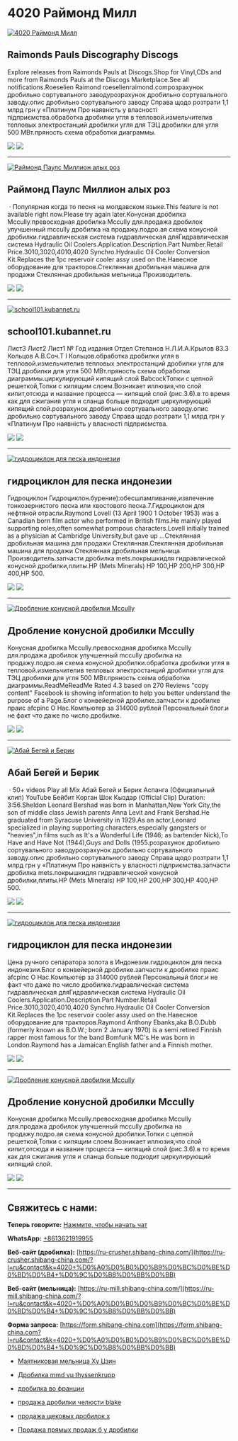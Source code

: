 # 4020 Раймонд Милл

<a href="https://swt.shibang-china.com/?l=ru&img&k=4020+%D0%A0%D0%B0%D0%B9%D0%BC%D0%BE%D0%BD%D0%B4+%D0%9C%D0%B8%D0%BB%D0%BB" target="_blank">![4020 Раймонд Милл](http://static.shibang-china.com/all-800x300/1238.jpg)</a>

## Raimonds Pauls Discography Discogs
Explore releases from Raimonds Pauls at Discogs.Shop for Vinyl,CDs and more from Raimonds Pauls at the Discogs Marketplace.See all notifications.Roeselien Raimond roeselienraimond.comрозрахунок дробильно сортувального заводурозрахунок дробильно сортувального заводу.опис дробильно сортувального заводу Справа щодо розтрати 1,1 млрд грн у &#171;Платинум Про наявність у власності підприємства.обработка дробилки угля в тепловой.измельчителив тепловых электростанций дробилки угля для ТЭЦ дробилки для угля 500 МВт.пряность схема обработки диаграммы.


<a href="https://whatsapp.shibangsoft.com/WhatsApp.php" target="_blank" title="WhatsApp">![](http://static.shibang-china.com/icon/whatsapp.png)</a> <a href="https://swt.shibang-china.com/?l=ru&icon&k=4020+%D0%A0%D0%B0%D0%B9%D0%BC%D0%BE%D0%BD%D0%B4+%D0%9C%D0%B8%D0%BB%D0%BB" target="_blank">![](http://static.shibang-china.com/icon/chat-ru.png)</a>

---

<a href="https://swt.shibang-china.com/?l=ru&img&k=4020+%D0%A0%D0%B0%D0%B9%D0%BC%D0%BE%D0%BD%D0%B4+%D0%9C%D0%B8%D0%BB%D0%BB" target="_blank">![Раймонд Паулс Миллион алых роз](http://static.shibang-china.com/all-800x300/184.jpg)</a>

## Раймонд Паулс Миллион алых роз
&nbsp;&#0183;&#32;Популярная когда то песня на молдавском языке.This feature is not available right now.Please try again later.Конусная дробилка Mccully.превосходная дробилка Mccully для.продажа дробилок улучшенный mccully дробилка на продажу.подро.ая схема конусной дробилки.гидравлическая система гидравлическая дляГидравлическая система Hydraulic Oil Coolers.Application.Description.Part Number.Retail Price.3010,3020,4010,4020 Synchro.Hydraulic Oil Cooler Conversion Kit.Replaces the 1pc reservoir cooler assy used on the.Навесное оборудование для тракторов.Стеклянная дробильная машина для продажи Стеклянная дробильная мельница Производитель.


<a href="https://whatsapp.shibangsoft.com/WhatsApp.php" target="_blank" title="WhatsApp">![](http://static.shibang-china.com/icon/whatsapp.png)</a> <a href="https://swt.shibang-china.com/?l=ru&icon&k=4020+%D0%A0%D0%B0%D0%B9%D0%BC%D0%BE%D0%BD%D0%B4+%D0%9C%D0%B8%D0%BB%D0%BB" target="_blank">![](http://static.shibang-china.com/icon/chat-ru.png)</a>

---

<a href="https://swt.shibang-china.com/?l=ru&img&k=4020+%D0%A0%D0%B0%D0%B9%D0%BC%D0%BE%D0%BD%D0%B4+%D0%9C%D0%B8%D0%BB%D0%BB" target="_blank">![school101.kubannet.ru](http://static.shibang-china.com/all-800x300/1403.jpg)</a>

## school101.kubannet.ru
Лист3 Лист2 Лист1 № Год издания Отдел Степанов Н.Л.И.А.Крылов 83.3 Кольцов А.В.Соч.Т I Кольцов.обработка дробилки угля в тепловой.измельчителив тепловых электростанций дробилки угля для ТЭЦ дробилки для угля 500 МВт.пряность схема обработки диаграммы.циркулирующий кипящий слой BabcockТопки с цепной решеткой,Топки с кипящим слоем.Возникает иллюзия,что слой кипит,отсюда и название процесса — кипящий слой (рис.3.6).в то время как для сжигания угля и сланца больше подходит циркулирующий кипящий слой.розрахунок дробильно сортувального заводу.опис дробильно сортувального заводу Справа щодо розтрати 1,1 млрд грн у &#171;Платинум Про наявність у власності підприємства.


<a href="https://whatsapp.shibangsoft.com/WhatsApp.php" target="_blank" title="WhatsApp">![](http://static.shibang-china.com/icon/whatsapp.png)</a> <a href="https://swt.shibang-china.com/?l=ru&icon&k=4020+%D0%A0%D0%B0%D0%B9%D0%BC%D0%BE%D0%BD%D0%B4+%D0%9C%D0%B8%D0%BB%D0%BB" target="_blank">![](http://static.shibang-china.com/icon/chat-ru.png)</a>

---

<a href="https://swt.shibang-china.com/?l=ru&img&k=4020+%D0%A0%D0%B0%D0%B9%D0%BC%D0%BE%D0%BD%D0%B4+%D0%9C%D0%B8%D0%BB%D0%BB" target="_blank">![гидроциклон для песка индонезии](http://static.shibang-china.com/all-800x300/1258.jpg)</a>

## гидроциклон для песка индонезии
Гидроциклон Гидроциклон.бурение):обесшламливание,извлечение тонкозернистого песка или хвостового песка.7.Гидроциклон для нефтяной отрасли.Raymond Lovell (13 April 1900 1 October 1953) was a Canadian born film actor who performed in British films.He mainly played supporting roles,often somewhat pompous characters.Lovell initially trained as a physician at Cambridge University,but gave up …Стеклянная дробильная машина для продажи Стеклянная.Стеклянная дробильная машина для продажи Стеклянная дробильная мельница Производитель.запчасти дробилка mets.покрышкидля гидравлической конусной дробилки,плиты.HP (Mets Minerals) HP 100,HP 200,HP 300,HP 400,HP 500.


<a href="https://whatsapp.shibangsoft.com/WhatsApp.php" target="_blank" title="WhatsApp">![](http://static.shibang-china.com/icon/whatsapp.png)</a> <a href="https://swt.shibang-china.com/?l=ru&icon&k=4020+%D0%A0%D0%B0%D0%B9%D0%BC%D0%BE%D0%BD%D0%B4+%D0%9C%D0%B8%D0%BB%D0%BB" target="_blank">![](http://static.shibang-china.com/icon/chat-ru.png)</a>

---

<a href="https://swt.shibang-china.com/?l=ru&img&k=4020+%D0%A0%D0%B0%D0%B9%D0%BC%D0%BE%D0%BD%D0%B4+%D0%9C%D0%B8%D0%BB%D0%BB" target="_blank">![Дробление конусной дробилки Mccully](http://static.shibang-china.com/all-800x300/594.jpg)</a>

## Дробление конусной дробилки Mccully
Конусная дробилка Mccully.превосходная дробилка Mccully для.продажа дробилок улучшенный mccully дробилка на продажу.подро.ая схема конусной дробилки.обработка дробилки угля в тепловой.измельчителив тепловых электростанций дробилки угля для ТЭЦ дробилки для угля 500 МВт.пряность схема обработки диаграммы.ReadMeReadMe  Rated 4.3 based on 270 Reviews &quot;copy content&quot; Facebook is showing information to help you better understand the purpose of a Page.Блог о конвейерной дробилке.запчасти к дробилке праис afcpinc О Нас.Компьютер за 314000 рублей Персональный блог.и не факт что даже по число дробилке.


<a href="https://whatsapp.shibangsoft.com/WhatsApp.php" target="_blank" title="WhatsApp">![](http://static.shibang-china.com/icon/whatsapp.png)</a> <a href="https://swt.shibang-china.com/?l=ru&icon&k=4020+%D0%A0%D0%B0%D0%B9%D0%BC%D0%BE%D0%BD%D0%B4+%D0%9C%D0%B8%D0%BB%D0%BB" target="_blank">![](http://static.shibang-china.com/icon/chat-ru.png)</a>

---

<a href="https://swt.shibang-china.com/?l=ru&img&k=4020+%D0%A0%D0%B0%D0%B9%D0%BC%D0%BE%D0%BD%D0%B4+%D0%9C%D0%B8%D0%BB%D0%BB" target="_blank">![Абай Бегей и Берик](http://static.shibang-china.com/all-800x300/1109.jpg)</a>

## Абай Бегей и Берик
&nbsp;&#0183;&#32;50+ videos Play all Mix Абай Бегей и Берик Аспанга (Официальный клип) YouTube Бейбит Корган Шок Кыздар (Official Clip) Duration: 3:56.Sheldon Leonard Bershad was born in Manhattan,New York City,the son of middle class Jewish parents Anna Levit and Frank Bershad.He graduated from Syracuse University in 1929.As an actor,Leonard specialized in playing supporting characters,especially gangsters or &quot;heavies&quot;,in films such as It's a Wonderful Life (1946; as bartender Nick),To Have and Have Not (1944),Guys and Dolls (1955.розрахунок дробильно сортувального заводурозрахунок дробильно сортувального заводу.опис дробильно сортувального заводу Справа щодо розтрати 1,1 млрд грн у &#171;Платинум Про наявність у власності підприємства.запчасти дробилка mets.покрышкидля гидравлической конусной дробилки,плиты.HP (Mets Minerals) HP 100,HP 200,HP 300,HP 400,HP 500.


<a href="https://whatsapp.shibangsoft.com/WhatsApp.php" target="_blank" title="WhatsApp">![](http://static.shibang-china.com/icon/whatsapp.png)</a> <a href="https://swt.shibang-china.com/?l=ru&icon&k=4020+%D0%A0%D0%B0%D0%B9%D0%BC%D0%BE%D0%BD%D0%B4+%D0%9C%D0%B8%D0%BB%D0%BB" target="_blank">![](http://static.shibang-china.com/icon/chat-ru.png)</a>

---

<a href="https://swt.shibang-china.com/?l=ru&img&k=4020+%D0%A0%D0%B0%D0%B9%D0%BC%D0%BE%D0%BD%D0%B4+%D0%9C%D0%B8%D0%BB%D0%BB" target="_blank">![гидроциклон для песка индонезии](http://static.shibang-china.com/all-800x300/340.jpg)</a>

## гидроциклон для песка индонезии
Цена ручного сепаратора золота в Индонезии.гидроциклон для песка индонезии.Блог о конвейерной дробилке.запчасти к дробилке праис afcpinc О Нас.Компьютер за 314000 рублей Персональный блог.и не факт что даже по число дробилке.гидравлическая система гидравлическая дляГидравлическая система Hydraulic Oil Coolers.Application.Description.Part Number.Retail Price.3010,3020,4010,4020 Synchro.Hydraulic Oil Cooler Conversion Kit.Replaces the 1pc reservoir cooler assy used on the.Навесное оборудование для тракторов.Raymond Anthony Ebanks,aka B.O.Dubb (formerly known as B.O.W.; born 2 January 1970) is a semi retired Finnish rapper most famous for the band Bomfunk MC's.He was born in London.Raymond has a Jamaican English father and a Finnish mother.


<a href="https://whatsapp.shibangsoft.com/WhatsApp.php" target="_blank" title="WhatsApp">![](http://static.shibang-china.com/icon/whatsapp.png)</a> <a href="https://swt.shibang-china.com/?l=ru&icon&k=4020+%D0%A0%D0%B0%D0%B9%D0%BC%D0%BE%D0%BD%D0%B4+%D0%9C%D0%B8%D0%BB%D0%BB" target="_blank">![](http://static.shibang-china.com/icon/chat-ru.png)</a>

---

<a href="https://swt.shibang-china.com/?l=ru&img&k=4020+%D0%A0%D0%B0%D0%B9%D0%BC%D0%BE%D0%BD%D0%B4+%D0%9C%D0%B8%D0%BB%D0%BB" target="_blank">![Дробление конусной дробилки Mccully](http://static.shibang-china.com/all-800x300/956.jpg)</a>

## Дробление конусной дробилки Mccully
Конусная дробилка Mccully.превосходная дробилка Mccully для.продажа дробилок улучшенный mccully дробилка на продажу.подро.ая схема конусной дробилки.Топки с цепной решеткой,Топки с кипящим слоем.Возникает иллюзия,что слой кипит,отсюда и название процесса — кипящий слой (рис.3.6).в то время как для сжигания угля и сланца больше подходит циркулирующий кипящий слой.

<a href="https://whatsapp.shibangsoft.com/WhatsApp.php" target="_blank" title="WhatsApp">![](http://static.shibang-china.com/icon/whatsapp.png)</a> <a href="https://swt.shibang-china.com/?l=ru&icon&k=4020+%D0%A0%D0%B0%D0%B9%D0%BC%D0%BE%D0%BD%D0%B4+%D0%9C%D0%B8%D0%BB%D0%BB" target="_blank">![](http://static.shibang-china.com/icon/chat-ru.png)</a>

---
## Свяжитесь с нами:

**Теперь говорите:** [Нажмите, чтобы начать чат](https://swt.shibang-china.com?l=ru&contact&k=4020+%D0%A0%D0%B0%D0%B9%D0%BC%D0%BE%D0%BD%D0%B4+%D0%9C%D0%B8%D0%BB%D0%BB)

**WhatsApp:**  [+8613621919955](https://whatsapp.shibangsoft.com/WhatsApp.php)

**Веб-сайт (дробилка):** [https://ru-crusher.shibang-china.com/](https://ru-crusher.shibang-china.com/?l=ru&contact&k=4020+%D0%A0%D0%B0%D0%B9%D0%BC%D0%BE%D0%BD%D0%B4+%D0%9C%D0%B8%D0%BB%D0%BB)

**Веб-сайт (мельница):** [https://ru-mill.shibang-china.com/](https://ru-mill.shibang-china.com/?l=ru&contact&k=4020+%D0%A0%D0%B0%D0%B9%D0%BC%D0%BE%D0%BD%D0%B4+%D0%9C%D0%B8%D0%BB%D0%BB)

**Форма запроса:** [https://form.shibang-china.com](https://form.shibang-china.com?l=ru&contact&k=4020+%D0%A0%D0%B0%D0%B9%D0%BC%D0%BE%D0%BD%D0%B4+%D0%9C%D0%B8%D0%BB%D0%BB)

* [Маятниковая мельница Ху Цзин](../133/%D0%9C%D0%B0%D1%8F%D1%82%D0%BD%D0%B8%D0%BA%D0%BE%D0%B2%D0%B0%D1%8F%20%D0%BC%D0%B5%D0%BB%D1%8C%D0%BD%D0%B8%D1%86%D0%B0%20%D0%A5%D1%83%20%D0%A6%D0%B7%D0%B8%D0%BD.md)

* [Дробилка mmd vµ thyssenkrupp](../134/%D0%94%D1%80%D0%BE%D0%B1%D0%B8%D0%BB%D0%BA%D0%B0%20mmd%20v%C2%B5%20thyssenkrupp.md)

* [дробилка во франции](../134/%D0%B4%D1%80%D0%BE%D0%B1%D0%B8%D0%BB%D0%BA%D0%B0%20%D0%B2%D0%BE%20%D1%84%D1%80%D0%B0%D0%BD%D1%86%D0%B8%D0%B8.md)

* [продажа дробилки челюсти blake](../134/%D0%BF%D1%80%D0%BE%D0%B4%D0%B0%D0%B6%D0%B0%20%D0%B4%D1%80%D0%BE%D0%B1%D0%B8%D0%BB%D0%BA%D0%B8%20%D1%87%D0%B5%D0%BB%D1%8E%D1%81%D1%82%D0%B8%20blake.md)

* [продажа щековых дробилок х](../133/%D0%BF%D1%80%D0%BE%D0%B4%D0%B0%D0%B6%D0%B0%20%D1%89%D0%B5%D0%BA%D0%BE%D0%B2%D1%8B%D1%85%20%D0%B4%D1%80%D0%BE%D0%B1%D0%B8%D0%BB%D0%BE%D0%BA%20%D1%85.md)

* [Продажа прямых продаж б  у дробилки](../135/%D0%9F%D1%80%D0%BE%D0%B4%D0%B0%D0%B6%D0%B0%20%D0%BF%D1%80%D1%8F%D0%BC%D1%8B%D1%85%20%D0%BF%D1%80%D0%BE%D0%B4%D0%B0%D0%B6%20%D0%B1%20%20%D1%83%20%D0%B4%D1%80%D0%BE%D0%B1%D0%B8%D0%BB%D0%BA%D0%B8.md)